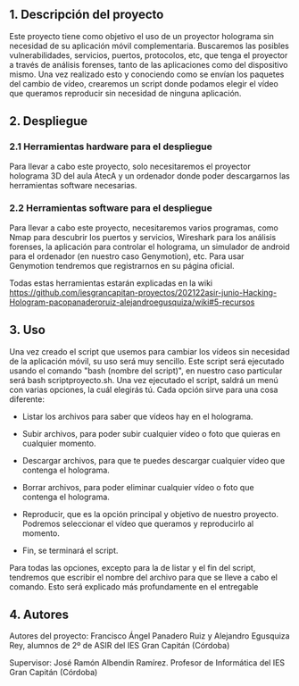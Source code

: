 ## 1. Descripción del proyecto
Este proyecto tiene como objetivo el uso de un proyector holograma sin necesidad de su aplicación móvil complementaria. Buscaremos las posibles vulnerabilidades, servicios, puertos, protocolos, etc, que tenga el proyector a través de análisis forenses, tanto de las aplicaciones como del dispositivo mismo. Una vez realizado esto y conociendo como se envían los paquetes del cambio de vídeo, crearemos un script donde podamos elegir el vídeo que queramos reproducir sin necesidad de ninguna aplicación.

## 2. Despliegue

### 2.1 Herramientas hardware para el despliegue

Para llevar a cabo este proyecto, solo necesitaremos el proyector holograma 3D del aula AtecA y un ordenador donde poder descargarnos las herramientas software necesarias.

### 2.2 Herramientas software para el despliegue

Para llevar a cabo este proyecto, necesitaremos varios programas, como Nmap para descubrir los puertos y servicios, Wireshark para los análisis forenses, la aplicación para controlar el holograma, un simulador de android para el ordenador (en nuestro caso Genymotion), etc.
Para usar Genymotion tendremos que registrarnos en su página oficial.

Todas estas herramientas estarán explicadas en la wiki https://github.com/iesgrancapitan-proyectos/202122asir-junio-Hacking-Hologram-pacopanaderoruiz-alejandroegusquiza/wiki#5-recursos

## 3. Uso

Una vez creado el script que usemos para cambiar los vídeos sin necesidad de la aplicación móvil, su uso será muy sencillo. Este script será ejecutado usando el comando "bash (nombre del script)", en nuestro caso particular será bash scriptproyecto.sh.
Una vez ejecutado el script, saldrá un menú con varias opciones, la cuál elegirás tú. Cada opción sirve para una cosa diferente:
  
   - Listar los archivos para saber que vídeos hay en el holograma.
    
   - Subir archivos, para poder subir cualquier vídeo o foto que quieras en cualquier momento.
    
   - Descargar archivos, para que te puedes descargar cualquier vídeo que contenga el holograma.
    
   - Borrar archivos, para poder eliminar cualquier vídeo o foto que contenga el holograma.
    
   - Reproducir, que es la opción principal y objetivo de nuestro proyecto. Podremos seleccionar el vídeo que queramos y reproducirlo al momento.
    
   - Fin, se terminará el script.
    
Para todas las opciones, excepto para la de listar y el fin del script, tendremos que escribir el nombre del archivo para que se lleve a cabo el comando.
Esto será explicado más profundamente en el entregable 

## 4. Autores

Autores del proyecto: Francisco Ángel Panadero Ruiz y Alejandro Egusquiza Rey, alumnos de 2º de ASIR del IES Gran Capitán (Córdoba)

Supervisor: José Ramón Albendín Ramírez. Profesor de Informática del IES Gran Capitán (Córdoba)
